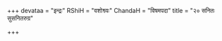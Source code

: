 +++
devataa = "इन्द्रः"
RShiH = "वशोश्व्यः"
ChandaH = "विषमपदा"
title = "२० सनितः सुसनितरुग्र"

+++
